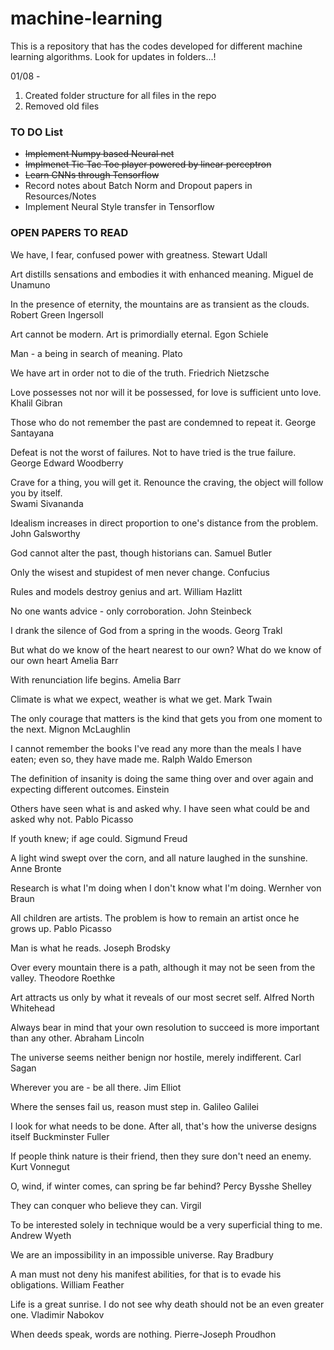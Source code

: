 # machine-learning

This is a repository that has the codes developed for different machine learning algorithms. Look for updates in folders...!

01/08 - 
1. Created folder structure for all files in the repo
2. Removed old files


### TO DO List

- <strike>Implement Numpy based Neural net</strike>
- <strike>Implmenet Tic Tac Toe player powered by linear perceptron</strike>
- <strike>Learn CNNs through Tensorflow</strike>
- Record notes about Batch Norm and Dropout papers in Resources/Notes
- Implement Neural Style transfer in Tensorflow


### OPEN PAPERS TO READ



We have, I fear, confused power with greatness. 													Stewart Udall 

Art distills sensations and embodies it with enhanced meaning. 
							Miguel de Unamuno
							
In the presence of eternity, the mountains are as transient as the clouds. 
							Robert Green Ingersoll 
							
Art cannot be modern. Art is primordially eternal. 
							Egon Schiele 
							
Man - a being in search of meaning. 
							Plato

We have art in order not to die of the truth. 
							Friedrich Nietzsche 
							
Love possesses not nor will it be possessed, for love is sufficient unto love. 
							Khalil Gibran
							
Those who do not remember the past are condemned to repeat it. 
							George Santayana
							
Defeat is not the worst of failures. Not to have tried is the true failure. 
							George Edward Woodberry
							
Crave for a thing, you will get it. Renounce the craving, the object will follow you by itself. 	
							Swami Sivananda
							
Idealism increases in direct proportion to one's distance from the problem. 
							John Galsworthy 
							
God cannot alter the past, though historians can. 
							Samuel Butler 
							
Only the wisest and stupidest of men never change. 
							Confucius
							
Rules and models destroy genius and art. 
							William Hazlitt 
							
No one wants advice - only corroboration. 
							John Steinbeck
							
I drank the silence of God from a spring in the woods. 
							Georg Trakl
							
But what do we know of the heart nearest to our own? What do we know of our own heart 
							Amelia Barr 
							
With renunciation life begins. 
							Amelia Barr
							
Climate is what we expect, weather is what we get.
							Mark Twain 
							
The only courage that matters is the kind that gets you from one moment to the next. 
							Mignon McLaughlin
							
I cannot remember the books I've read any more than the meals I have eaten; even so, they have made me.
							Ralph Waldo Emerson


The definition of insanity is doing the same thing over and over again and expecting different outcomes.
							Einstein
							
Others have seen what is and asked why. I have seen what could be and asked why not. 
							Pablo Picasso 
							
If youth knew; if age could. 
							Sigmund Freud
							
A light wind swept over the corn, and all nature laughed in the sunshine. 
							Anne Bronte

Research is what I'm doing when I don't know what I'm doing. 
							Wernher von Braun 

All children are artists. The problem is how to remain an artist once he grows up. 
							Pablo Picasso 

Man is what he reads. 
							Joseph Brodsky

Over every mountain there is a path, although it may not be seen from the valley. 
							Theodore Roethke

Art attracts us only by what it reveals of our most secret self. 
							Alfred North Whitehead 
							
Always bear in mind that your own resolution to succeed is more important than any other. 
							Abraham Lincoln 

The universe seems neither benign nor hostile, merely indifferent. 
							Carl Sagan

Wherever you are - be all there. 
							Jim Elliot
							
Where the senses fail us, reason must step in. 
							Galileo Galilei 
							
I look for what needs to be done. After all, that's how the universe designs itself
							Buckminster Fuller
							
If people think nature is their friend, then they sure don't need an enemy. 
							Kurt Vonnegut
							
O, wind, if winter comes, can spring be far behind? 
							Percy Bysshe Shelley 
							
They can conquer who believe they can. 
							Virgil
							
To be interested solely in technique would be a very superficial thing to me.
							Andrew Wyeth

We are an impossibility in an impossible universe.
							Ray Bradbury
							
A man must not deny his manifest abilities, for that is to evade his obligations.
							William Feather
							
Life is a great sunrise. I do not see why death should not be an even greater one.
							Vladimir Nabokov
							
When deeds speak, words are nothing.
							Pierre-Joseph Proudhon
